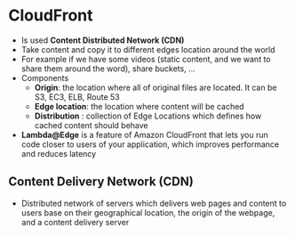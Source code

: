 # CloudFront

- Is used **Content Distributed Network (CDN)**
- Take content and copy it to different edges location around the world
- For example if we have some videos (static content, and we want to share them around the word), share buckets, ...
- Components
  - **Origin**: the location where all of original files are located. It can be S3, EC3, ELB, Route 53
  - **Edge location**: the location where content will be cached
  - **Distribution** : collection of Edge Locations which defines how cached content should behave
- **Lambda@Edge** is a feature of Amazon CloudFront that lets you run code closer to users of your application, which improves performance and reduces latency

## Content Delivery Network (CDN)

- Distributed network of servers which delivers web pages and content to users base on their geographical location, the
  origin of the webpage, and a content delivery server
